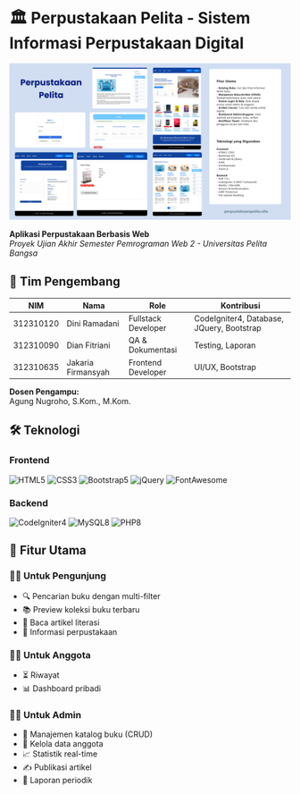 # 🏛️ Perpustakaan Pelita - Sistem Informasi Perpustakaan Digital

![App Banner](assets/img/Poster.png)

**Aplikasi Perpustakaan Berbasis Web**  
*Proyek Ujian Akhir Semester Pemrograman Web 2 - Universitas Pelita Bangsa*


## 👥 Tim Pengembang
| NIM | Nama | Role | Kontribusi |
|------|----------------|-------------------------------|----------------------------|
| 312310120 | Dini Ramadani | Fullstack Developer | CodeIgniter4, Database, JQuery, Bootstrap |
| 312310090 | Dian Fitriani | QA & Dokumentasi | Testing, Laporan |
| 312310635 | Jakaria Firmansyah | Frontend Developer | UI/UX, Bootstrap |

**Dosen Pengampu:**  
Agung Nugroho, S.Kom., M.Kom.

## 🛠️ Teknologi
### Frontend
![HTML5](https://img.shields.io/badge/HTML5-E34F26?logo=html5&logoColor=white)
![CSS3](https://img.shields.io/badge/CSS3-1572B6?logo=css3&logoColor=white)
![Bootstrap5](https://img.shields.io/badge/Bootstrap-7952B3?logo=bootstrap&logoColor=white)
![jQuery](https://img.shields.io/badge/jQuery-0769AD?logo=jquery&logoColor=white)
![FontAwesome](https://img.shields.io/badge/Font_Awesome-528DD7?logo=fontawesome&logoColor=white)

### Backend
![CodeIgniter4](https://img.shields.io/badge/CodeIgniter-EF4223?logo=codeigniter&logoColor=white)
![MySQL8](https://img.shields.io/badge/MySQL-4479A1?logo=mysql&logoColor=white)
![PHP8](https://img.shields.io/badge/PHP-777BB4?logo=php&logoColor=white)

## 🌟 Fitur Utama
### 🧑‍💻 Untuk Pengunjung
- 🔍 Pencarian buku dengan multi-filter
- 📚 Preview koleksi buku terbaru
- 📰 Baca artikel literasi
- 🏢 Informasi perpustakaan

### 👨‍🎓 Untuk Anggota
- ⏳ Riwayat
- 📊 Dashboard pribadi

### 👨‍💼 Untuk Admin
- 📖 Manajemen katalog buku (CRUD)
- 👥 Kelola data anggota
- 📈 Statistik real-time
- ✍️ Publikasi artikel
- 📁 Laporan periodik
